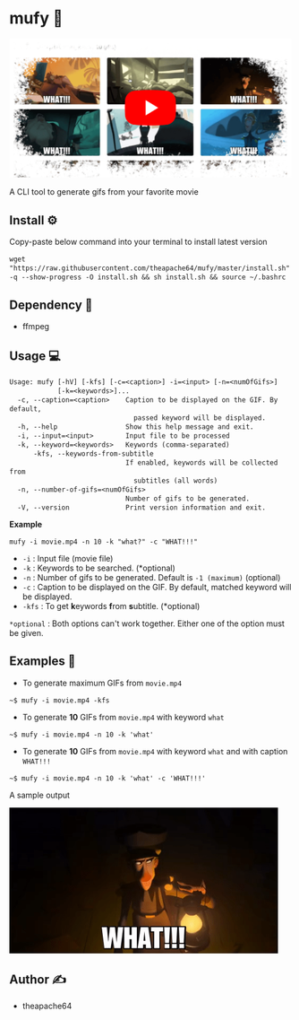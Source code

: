 # mufy 🎥

<a href="https://youtu.be/T_mH0nBAiE0" target="_blank">
<img src="https://raw.githubusercontent.com/theapache64/mufy/master/extras/youtube.png"/>
</a>

A CLI tool to generate gifs from your favorite movie

## Install ⚙️

Copy-paste below command into your terminal to install latest version

```shell script
wget "https://raw.githubusercontent.com/theapache64/mufy/master/install.sh" -q --show-progress -O install.sh && sh install.sh && source ~/.bashrc
```

## Dependency :canoe:

- ffmpeg

## Usage 💻

```shell script
Usage: mufy [-hV] [-kfs] [-c=<caption>] -i=<input> [-n=<numOfGifs>]
            [-k=<keywords>]...
  -c, --caption=<caption>    Caption to be displayed on the GIF. By default,
                               passed keyword will be displayed.
  -h, --help                 Show this help message and exit.
  -i, --input=<input>        Input file to be processed
  -k, --keyword=<keywords>   Keywords (comma-separated)
      -kfs, --keywords-from-subtitle
                             If enabled, keywords will be collected from
                               subtitles (all words)
  -n, --number-of-gifs=<numOfGifs>
                             Number of gifs to be generated.
  -V, --version              Print version information and exit.
```

**Example**
```shell script
mufy -i movie.mp4 -n 10 -k "what?" -c "WHAT!!!"
```

- `-i` : Input file (movie file)
- `-k` : Keywords to be searched. (*optional)
- `-n` : Number of gifs to be generated. Default is `-1 (maximum)` (optional)
- `-c` : Caption to be displayed on the GIF. By default, matched keyword will be displayed.
- `-kfs` : To get **k**eywords **f**rom **s**ubtitle. (*optional)

`*optional` : Both options can't work together. Either one of the option must be given.

## Examples :evergreen_tree:

- To generate maximum GIFs from `movie.mp4`

```shell script
~$ mufy -i movie.mp4 -kfs
```

- To generate **10** GIFs from `movie.mp4` with keyword `what`

```shell script
~$ mufy -i movie.mp4 -n 10 -k 'what'
```

- To generate **10** GIFs from `movie.mp4` with keyword `what` and with caption `WHAT!!!`

```shell script
~$ mufy -i movie.mp4 -n 10 -k 'what' -c 'WHAT!!!'
```

A sample output

![](extras/what.gif)


## Author ✍️

- theapache64

